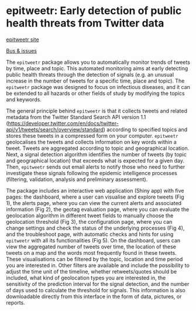 # epitweetr: Early detection of public health threats from Twitter data

[epitweetr site](https://github.com/EU-ECDC/epitweetr)

[Bus & issues](https://github.com/EU-ECDC/epitweetr/issues)


The `epitweetr` package allows you to automatically monitor trends of tweets by time, place and topic. This automated monitoring aims at early detecting public health threats through the detection of signals (e.g. an unusual increase in the number of tweets for a specific time, place and topic). The `epitweetr` package was designed to focus on infectious diseases, and it can be extended to all hazards or other fields of study by modifying the topics and keywords.

The general principle behind `epitweetr` is that it collects tweets and related metadata from the Twitter Standard Search API version 1.1 (https://developer.twitter.com/en/docs/twitter-api/v1/tweets/search/overview/standard) according to specified topics and stores these tweets in a compressed form on your computer. `epitweetr` geolocalises the tweets and collects information on key words within a tweet. Tweets are aggregated according to topic and geographical location. Next, a signal detection algorithm identifies the number of tweets (by topic and geographical location) that exceeds what is expected for a given day. Then, `epitweetr` sends out email alerts to notify those who need to further investigate these signals following the epidemic intelligence processes (filtering, validation, analysis and preliminary assessment).

The package includes  an interactive web application (Shiny app) with five pages: the dashboard, where a user can visualise and explore tweets (Fig 1), the alerts page, where you can view the current alerts and associated information (Fig 2), the geotag evaluation page, where you can evaluate the geolocation algorithm in different tweet fields to manually choose the geolocation threshold (Fig 3), the configuration page, where you can change settings and check the status of the underlying processes (Fig 4), and the troubleshoot page, with automatic checks and hints for using `epitweetr` with all its functionalities (Fig 5). On the dashboard, users can view the aggregated number of tweets over time, the location of these tweets on a map and the words most frequently found in these tweets. These visualisations can be filtered by the topic, location and time period you are interested in. Other filters are available and include the possibility to adjust the time unit of the timeline, whether retweets/quotes should be included, what kind of geolocation types you are interested in, the sensitivity of the prediction interval for the signal detection, and the number of days used to calculate the threshold for signals. This information is also downloadable directly from this interface in the form of data, pictures, or reports.
